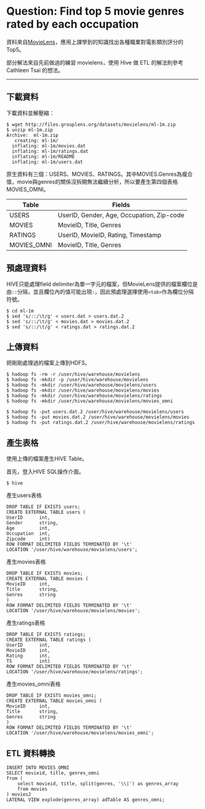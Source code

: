 # Question: Find top 5 movie genres rated by each occupation

資料來自[MovieLens](http://grouplens.org/datasets/movielens/)，應用上課學到的知識找出各種職業對電影類別評分的Top5。

部分解法來自先前做過的練習 movielens，使用 Hive 做 ETL 的解法則參考 Cathleen Tsai 的想法。

___
## 下載資料

下載資料並解壓縮：
```
$ wget http://files.grouplens.org/datasets/movielens/ml-1m.zip
$ unzip ml-1m.zip
Archive:  ml-1m.zip
   creating: ml-1m/
  inflating: ml-1m/movies.dat
  inflating: ml-1m/ratings.dat
  inflating: ml-1m/README
  inflating: ml-1m/users.dat
```

原生資料有三個：USERS、MOVIES、RATINGS。其中MOVIES.Genres為複合值，movie與genres的關係沒拆開無法繼續分析，所以要產生第四個表格MOVIES_OMNI。

| Table | Fields |
|-------|--------|
| USERS | UserID, Gender, Age, Occupation, Zip-code |
| MOVIES | MovieID, Title, Genres |
| RATINGS | UserID, MovieID, Rating, Timestamp |
| MOVIES_OMNI | MovieID, Title, Genres |


## 預處理資料

HIVE只能處理field delimiter為單一字元的檔案，但MovieLens提供的檔案欄位是由```::```分隔，並且欄位內的值可能出現```:```，因此預處理選擇使用```<tab>```作為欄位分隔符號。
```
$ cd ml-1m
$ sed 's/::/\t/g' < users.dat > users.dat.2
$ sed 's/::/\t/g' < movies.dat > movies.dat.2
$ sed 's/::/\t/g' < ratings.dat > ratings.dat.2
```

## 上傳資料

把剛剛處理過的檔案上傳到HDFS。

```
$ hadoop fs -rm -r /user/hive/warehouse/movielens
$ hadoop fs -mkdir -p /user/hive/warehouse/movielens
$ hadoop fs -mkdir /user/hive/warehouse/movielens/users
$ hadoop fs -mkdir /user/hive/warehouse/movielens/movies
$ hadoop fs -mkdir /user/hive/warehouse/movielens/ratings
$ hadoop fs -mkdir /user/hive/warehouse/movielens/movies_omni

$ hadoop fs -put users.dat.2 /user/hive/warehouse/movielens/users
$ hadoop fs -put movies.dat.2 /user/hive/warehouse/movielens/movies
$ hadoop fs -put ratings.dat.2 /user/hive/warehouse/movielens/ratings
```


## 產生表格

使用上傳的檔案產生HIVE Table。

首先，登入HIVE SQL操作介面。
```
$ hive
```

產生users表格
```
DROP TABLE IF EXISTS users;
CREATE EXTERNAL TABLE users (
UserID      int,
Gender      string,
Age         int,
Occupation  int,
Zipcode     int)
ROW FORMAT DELIMITED FIELDS TERMINATED BY '\t'
LOCATION '/user/hive/warehouse/movielens/users';
```

產生movies表格
```
DROP TABLE IF EXISTS movies;
CREATE EXTERNAL TABLE movies (
MovieID     int,
Title       string,
Genres      string
)
ROW FORMAT DELIMITED FIELDS TERMINATED BY '\t'
LOCATION '/user/hive/warehouse/movielens/movies';
```

產生ratings表格
```
DROP TABLE IF EXISTS ratings;
CREATE EXTERNAL TABLE ratings (
UserID      int,
MovieID     int,
Rating      int,
TS          int)
ROW FORMAT DELIMITED FIELDS TERMINATED BY '\t'
LOCATION '/user/hive/warehouse/movielens/ratings';
```

產生movies_omni表格
```
DROP TABLE IF EXISTS movies_omni;
CREATE EXTERNAL TABLE movies_omni (
MovieID     int,
Title       string,
Genres      string
)
ROW FORMAT DELIMITED FIELDS TERMINATED BY '\t'
LOCATION '/user/hive/warehouse/movielens/movies_omni';
```

## ETL 資料轉換
```
INSERT INTO MOVIES_OMNI
SELECT movieid, title, genres_omni
from (
    select movieid, title, split(genres, '\\|') as genres_array
    from movies
) movies2
LATERAL VIEW explode(genres_array) adTable AS genres_omni;
```
